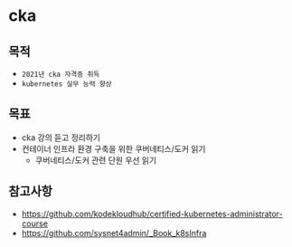 # cka

## 목적
- `2021년 cka 자격증 취득`
- `kubernetes 실무 능력 향상`

## 목표
- cka 강의 듣고 정리하기
- 컨테이너 인프라 환경 구축을 위한 쿠버네티스/도커 읽기
  - 쿠버네티스/도커 관련 단원 우선 읽기

## 참고사항
- https://github.com/kodekloudhub/certified-kubernetes-administrator-course
- https://github.com/sysnet4admin/_Book_k8sInfra
